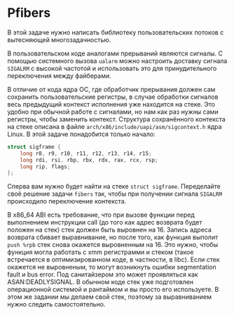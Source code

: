 # Pfibers

В этой задаче нужно написать библиотеку пользовательских потоков с вытесняющей многозадачностью.

В пользовательском коде аналогами прерываний являются сигналы.
С помощью системного вызова `ualarm` можно настроить доставку сигнала `SIGALRM` с высокой частотой и использовать это для принудительного переключения между файберами.

В отличие от кода ядра ОС, где обработчик прерывания должен сам сохранить пользовательские регистры, в случае обработки сигналов весь предыдущий контекст исполнения уже находится на стеке.
Это удобно при обычной работе с сигналами, но нам как раз нужны сами регистры, чтобы заменить контекст.
Структура сохранённого контекста на стеке описана в файле `arch/x86/include/uapi/asm/sigcontext.h` ядра Linux.
В этой задаче понадобится только начало:

```c
struct sigframe {
    long r8, r9, r10, r11, r12, r13, r14, r15;
    long rdi, rsi, rbp, rbx, rdx, rax, rcx, rsp;
    long rip, flags;
};
```

Сперва вам нужно будет найти на стеке `struct sigframe`.
Переделайте своё решение задачи `fibers` так, чтобы при получении сигнала `SIGALRM` происходило переключение контекста.

В x86\_64 ABI есть требование, что при вызове функции перед выполнением инструкции call (до того как адрес возврата будет положен на стек) стек должен быть выровнен на 16.
Запись адреса возврата сбивает выравнивание, но после того, как функция выполит `push %rpb` стек снова окажется выровненным на 16.
Это нужно, чтобы функция могла работать с xmm регистрамми и стеком (такое встречается в оптимизированном коде, в частности, в libc).
Если стек окажется не выровненым, то могут возникнуть ошибки segmentation fault и bus error.
Под санитайзером это может проявляться как ASAN:DEADLYSIGNAL.
В обычном коде стек уже подготовлен операционной системой и рантаймом и вы просто его используете.
В этом же задании мы делаем свой стек, поэтому за выравниванием нужно следить самостоятельно.
